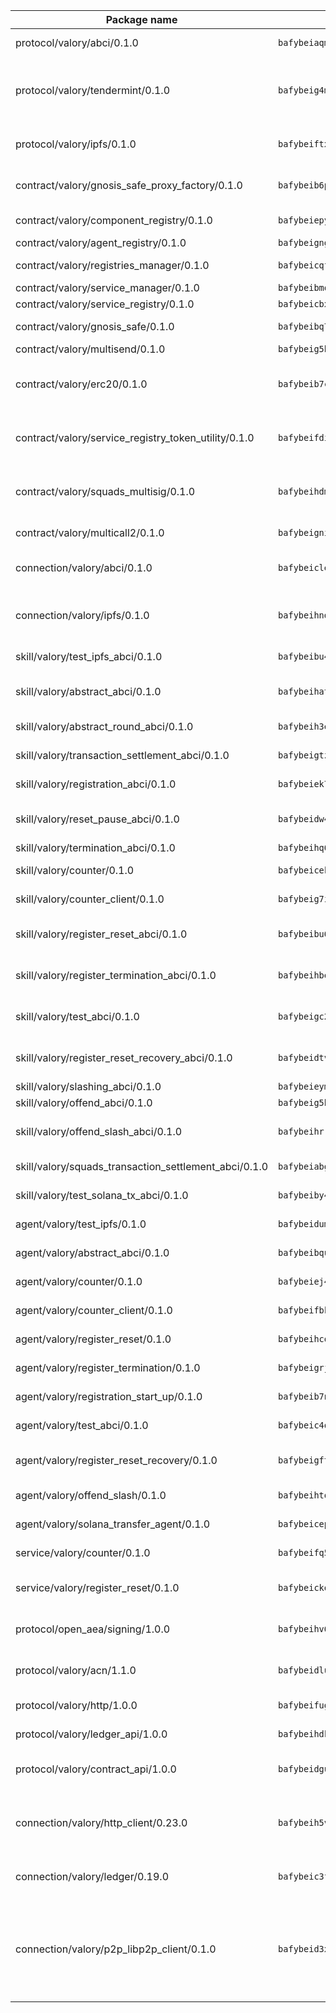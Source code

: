 | Package name                                                  | Package hash                                                  | Description                                                                                                                |
| ------------------------------------------------------------- | ------------------------------------------------------------- | -------------------------------------------------------------------------------------------------------------------------- |
| protocol/valory/abci/0.1.0                                    | `bafybeiaqmp7kocbfdboksayeqhkbrynvlfzsx4uy4x6nohywnmaig4an7u` | A protocol for ABCI requests and responses.                                                                                |
| protocol/valory/tendermint/0.1.0                              | `bafybeig4mi3vmlv5zpbjbfuzcgida6j5f2nhrpedxicmrrfjweqc5r7cra` | A protocol for communication between two AEAs to share tendermint configuration details.                                   |
| protocol/valory/ipfs/0.1.0                                    | `bafybeiftxi2qhreewgsc5wevogi7yc5g6hbcbo4uiuaibauhv3nhfcdtvm` | A protocol specification for IPFS requests and responses.                                                                  |
| contract/valory/gnosis_safe_proxy_factory/0.1.0               | `bafybeib6podeifufgmawvicm3xyz3uaplbcrsptjzz4unpseh7qtcpar74` | Gnosis Safe proxy factory (GnosisSafeProxyFactory) contract                                                                |
| contract/valory/component_registry/0.1.0                      | `bafybeiepywewigowj533f55orx7oys3kk5lgdc247p2267scqfyp4gnqle` | Component registry contract                                                                                                |
| contract/valory/agent_registry/0.1.0                          | `bafybeignghdk7oqvyg722gz66tbuj2vj4vkatguj4b6lf5fqzqxkktcke4` | Agent registry contract                                                                                                    |
| contract/valory/registries_manager/0.1.0                      | `bafybeicqf5y3kj42ow45hjcmnglose5n7bwpm2zl3ufuuevou24ewmgbde` | Registries Manager contract                                                                                                |
| contract/valory/service_manager/0.1.0                         | `bafybeibmqewfh5wnayopneyv4vx35n5k7loavzmcazyevntdoskw7vasom` | Service Manager contract                                                                                                   |
| contract/valory/service_registry/0.1.0                        | `bafybeicbxmbzt757lbmyh6762lrkcrp3oeum6dk3z7pvosixasifsk6xlm` | Service Registry contract                                                                                                  |
| contract/valory/gnosis_safe/0.1.0                             | `bafybeibq77mgzhyb23blf2eqmia3kc6io5karedfzhntvpcebeqdzrgyqa` | Gnosis Safe (GnosisSafeL2) contract                                                                                        |
| contract/valory/multisend/0.1.0                               | `bafybeig5byt5urg2d2bsecufxe5ql7f4mezg3mekfleeh32nmuusx66p4y` | MultiSend contract                                                                                                         |
| contract/valory/erc20/0.1.0                                   | `bafybeib7ctk3deleyxayrqvropewefr2muj4kcqe3t3wscak25bjmxnqwe` | The scaffold contract scaffolds a contract to be implemented by the developer.                                             |
| contract/valory/service_registry_token_utility/0.1.0          | `bafybeifdia2y5546tvk6xzxeaqzf2n5n7dutj2hdzbgenxohaqhjtnjqm4` | The scaffold contract scaffolds a contract to be implemented by the developer.                                             |
| contract/valory/squads_multisig/0.1.0                         | `bafybeihdmsv6o2oatzpns7gny4msmhioxbqs2iq5jnxbq2rsm3hoaxmwsa` | The scaffold contract scaffolds a contract to be implemented by the developer.                                             |
| contract/valory/multicall2/0.1.0                              | `bafybeigni3f2oecz6f3k5mjrwtcahtinvcyvylxcjp3nucb2x7rhc72bl4` | The MakerDAO multicall2 contract.                                                                                          |
| connection/valory/abci/0.1.0                                  | `bafybeiclexb6cnsog5yjz2qtvqyfnf7x5m7tpp56hblhk3pbocbvgjzhze` | connection to wrap communication with an ABCI server.                                                                      |
| connection/valory/ipfs/0.1.0                                  | `bafybeihndk6hohj3yncgrye5pw7b7w2kztj3avby5u5mfk2fpjh7hqphii` | A connection responsible for uploading and downloading files from IPFS.                                                    |
| skill/valory/test_ipfs_abci/0.1.0                             | `bafybeibu44xmkgyijpak75jf5in2nnm2yjuplcp2vcxwfhebwxkihw2peq` | IPFS e2e testing application.                                                                                              |
| skill/valory/abstract_abci/0.1.0                              | `bafybeihat4giyc4bz6zopvahcj4iw53356pbtwfn7p4d5yflwly2qhahum` | The abci skill provides a template of an ABCI application.                                                                 |
| skill/valory/abstract_round_abci/0.1.0                        | `bafybeih3enhagoql7kzpeyzzu2scpkif6y3ubakpralfnwxcvxexdyvy5i` | abstract round-based ABCI application                                                                                      |
| skill/valory/transaction_settlement_abci/0.1.0                | `bafybeigtzlk4uakmd54rxnznorcrstsr52kta474lgrnvx5ovr546vj7sq` | ABCI application for transaction settlement.                                                                               |
| skill/valory/registration_abci/0.1.0                          | `bafybeiek7zcsxbucjwzgqfftafhfrocvc7q4yxllh2q44jeemsjxg3rcfm` | ABCI application for common apps.                                                                                          |
| skill/valory/reset_pause_abci/0.1.0                           | `bafybeidw4mbx3os3hmv7ley7b3g3gja7ydpitr7mxbjpwzxin2mzyt5yam` | ABCI application for resetting and pausing app executions.                                                                 |
| skill/valory/termination_abci/0.1.0                           | `bafybeihq6qtbwt6i53ayqym63vhjexkcppy26gguzhhjqywfmiuqghvv44` | Termination skill.                                                                                                         |
| skill/valory/counter/0.1.0                                    | `bafybeicekk2if6ogp5qgdpu3wa2vwo7s4errxljzjyxepyjwvpvwentqyu` | The ABCI Counter application example.                                                                                      |
| skill/valory/counter_client/0.1.0                             | `bafybeig7ilg6vpcctmnusgvl7y5oxjtrrmwkfduj5p4swuwph72oclwm3i` | A client for the ABCI counter application.                                                                                 |
| skill/valory/register_reset_abci/0.1.0                        | `bafybeibu62df36em5wcw2yomltinsr77yzcf4hggzzrudrhuzn4igfnlk4` | ABCI application for dummy skill that registers and resets                                                                 |
| skill/valory/register_termination_abci/0.1.0                  | `bafybeihbeviquyoab4ebtnidcmmpomieq2akg7nr7iomds3dxtcfxfytfm` | ABCI application for dummy skill that registers and resets                                                                 |
| skill/valory/test_abci/0.1.0                                  | `bafybeigc2lnjiq47jhvnprmtta2yi4xc4tmrugmk7z7wycjekwcqys6vfe` | ABCI application for testing the ABCI connection.                                                                          |
| skill/valory/register_reset_recovery_abci/0.1.0               | `bafybeidtvebjy7p266j4vf3xemereckkvpshghutvodkqeevq47dfdkn3u` | ABCI application for dummy skill that registers and resets                                                                 |
| skill/valory/slashing_abci/0.1.0                              | `bafybeieymg5sd77exgyblpbutglwh5nrvowa624jmwxbargpn6yru4cp7i` | Slashing skill.                                                                                                            |
| skill/valory/offend_abci/0.1.0                                | `bafybeig5hcgcqec76focx53wfo2v3uqqduw3drm7lscmijhiyyy2xcib4u` | Offend ABCI application.                                                                                                   |
| skill/valory/offend_slash_abci/0.1.0                          | `bafybeihrrgx6wn33dsirmsbpa7gpx4dg6jcpcobomnz7n6d4qdx3ntihmy` | ABCI application used in order to test the slashing abci                                                                   |
| skill/valory/squads_transaction_settlement_abci/0.1.0         | `bafybeiabgkbxamx5bbbtp4z2al63hs5kwfp5nbyt2yxlurquaprawymvii` | ABCI application for transaction settlement.                                                                               |
| skill/valory/test_solana_tx_abci/0.1.0                        | `bafybeiby4agix5lk2vzxsxxdlxuss2bifmblkqlqy2xrxibbmc755kf5ba` | SOLANA e2e testing application.                                                                                            |
| agent/valory/test_ipfs/0.1.0                                  | `bafybeidumzefjciiseav6ac6xaq6cciuytfykvqpyfjyafr5l2vgmzsmku` | Agent for testing the ABCI connection.                                                                                     |
| agent/valory/abstract_abci/0.1.0                              | `bafybeibqu53hn2tx7ddfjffwlypbaoyskgxqnrmok7jhlimty42afd5ybu` | The abstract ABCI AEA - for testing purposes only.                                                                         |
| agent/valory/counter/0.1.0                                    | `bafybeiej4s56e32fbuvail3oygkodko26m7sw7ao4s7sl6spbpki7cvvdm` | The ABCI Counter example as an AEA                                                                                         |
| agent/valory/counter_client/0.1.0                             | `bafybeifbkzeh33xfftgeo7pefmutam2jbsouw63iklry3f6tjxnf76iqfu` | The ABCI Counter example as an AEA                                                                                         |
| agent/valory/register_reset/0.1.0                             | `bafybeihcq7rbh3eitcno7x6nbksfh6nbg5p3tafuc2a3yoxkmw6npd6h4a` | Register reset to replicate Tendermint issue.                                                                              |
| agent/valory/register_termination/0.1.0                       | `bafybeigrj42ytnthisbvrzpylgnhfdpwza2m3ehfvoujd543gmydugztb4` | Register terminate to test the termination feature.                                                                        |
| agent/valory/registration_start_up/0.1.0                      | `bafybeib7nondwvdadosxfn33pcjylo4w53u7j3ld62ldwaznasgayrjbbe` | Registration start-up ABCI example.                                                                                        |
| agent/valory/test_abci/0.1.0                                  | `bafybeic4q5ifruuy7q2fr4bsppluahyjtqtqy5jzhm4pq2ml3ztojaymn4` | Agent for testing the ABCI connection.                                                                                     |
| agent/valory/register_reset_recovery/0.1.0                    | `bafybeigftdktw5ybl6fbpxzluujfyoaxffzqalu7y4zdyndlzmbsnge4oi` | Agent to showcase hard reset as a recovery mechanism.                                                                      |
| agent/valory/offend_slash/0.1.0                               | `bafybeihto52nt3zahalfr6lu4lh2ku2nsbpnzyugqcf5kvll6xfhwbjin4` | Offend and slash to test the slashing feature.                                                                             |
| agent/valory/solana_transfer_agent/0.1.0                      | `bafybeicepu7ajwmbztzstcvje4s5seeh4qsgl73lvzlgco7a44x77fumo4` | Register terminate to test the termination feature.                                                                        |
| service/valory/counter/0.1.0                                  | `bafybeifq5pyoceqcnogzypjvfhcfbr7nzo4y56kk4cf6ovozw2t65pfpdu` | A set of agents incrementing a counter                                                                                     |
| service/valory/register_reset/0.1.0                           | `bafybeickoywtzuezg42r7odv7fentqxtt2xn2xcz2tpubwlsmnlngakr3q` | Test and debug tendermint reset mechanism.                                                                                 |
| protocol/open_aea/signing/1.0.0                               | `bafybeihv62fim3wl2bayavfcg3u5e5cxu3b7brtu4cn5xoxd6lqwachasi` | A protocol for communication between skills and decision maker.                                                            |
| protocol/valory/acn/1.1.0                                     | `bafybeidluaoeakae3exseupaea4i3yvvk5vivyt227xshjlffywwxzcxqe` | The protocol used for envelope delivery on the ACN.                                                                        |
| protocol/valory/http/1.0.0                                    | `bafybeifugzl63kfdmwrxwphrnrhj7bn6iruxieme3a4ntzejf6kmtuwmae` | A protocol for HTTP requests and responses.                                                                                |
| protocol/valory/ledger_api/1.0.0                              | `bafybeihdk6psr4guxmbcrc26jr2cbgzpd5aljkqvpwo64bvaz7tdti2oni` | A protocol for ledger APIs requests and responses.                                                                         |
| protocol/valory/contract_api/1.0.0                            | `bafybeidgu7o5llh26xp3u3ebq3yluull5lupiyeu6iooi2xyymdrgnzq5i` | A protocol for contract APIs requests and responses.                                                                       |
| connection/valory/http_client/0.23.0                          | `bafybeih5vzo22p2umhqo52nzluaanxx7kejvvpcpdsrdymckkyvmsim6gm` | The HTTP_client connection that wraps a web-based client connecting to a RESTful API specification.                        |
| connection/valory/ledger/0.19.0                               | `bafybeic3ft7l7ca3qgnderm4xupsfmyoihgi27ukotnz7b5hdczla2enya` | A connection to interact with any ledger API and contract API.                                                             |
| connection/valory/p2p_libp2p_client/0.1.0                     | `bafybeid3xg5k2ol5adflqloy75ibgljmol6xsvzvezebsg7oudxeeolz7e` | The libp2p client connection implements a tcp connection to a running libp2p node as a traffic delegate to send/receive envelopes to/from agents in the DHT. |
